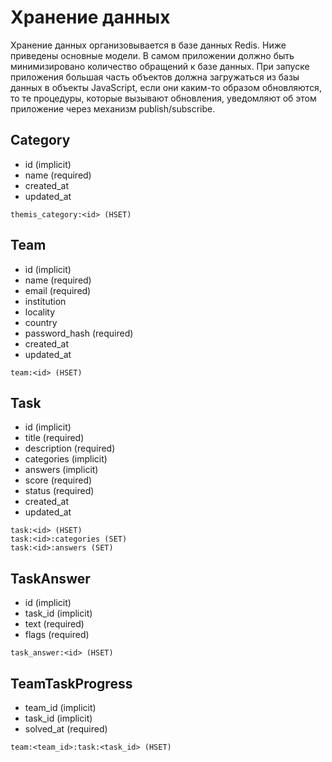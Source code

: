 # Хранение данных
Хранение данных организовывается в базе данных Redis. Ниже приведены основные модели. В самом приложении должно быть минимизировано количество обращений к базе данных. При запуске приложения большая часть объектов должна загружаться из базы данных в объекты JavaScript, если они каким-то образом обновляются, то те процедуры, которые вызывают обновления, уведомляют об этом приложение через механизм publish/subscribe.
## Category
- id (implicit)
- name (required)
- created_at
- updated_at

`themis_category:<id> (HSET)`

## Team
- id (implicit)
- name (required)
- email (required)
- institution
- locality
- country
- password_hash (required)
- created_at
- updated_at

`team:<id> (HSET)`

## Task
- id (implicit)
- title (required)
- description (required)
- categories (implicit)
- answers (implicit)
- score (required)
- status (required)
- created_at
- updated_at

`task:<id> (HSET)`  
`task:<id>:categories (SET)`  
`task:<id>:answers (SET)`

## TaskAnswer
- id (implicit)
- task_id (implicit)
- text (required)
- flags (required)

`task_answer:<id> (HSET)`

## TeamTaskProgress
- team_id (implicit)
- task_id (implicit)
- solved_at (required)

`team:<team_id>:task:<task_id> (HSET)`

